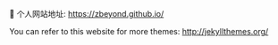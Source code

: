 :page_facing_up: 个人网站地址: https://zbeyond.github.io/

You can refer to this website for more themes: http://jekyllthemes.org/
